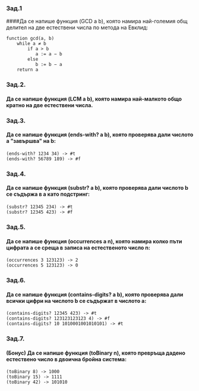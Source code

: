 ### Зад.1
####Да се напише функция (GCD a b), която намира най-големия общ делител на две естествени числа по метода на Евклид:

```
function gcd(a, b)
    while a ≠ b
        if a > b
           a := a − b
        else
           b := b − a
    return a
```    
    
### Зад.2. 
#### Да се напише функция (LCM a b), която намира най-малкото общо кратно на две естествени числа.

### Зад.3. 
#### Да се напише функция (ends-with? a b), която проверява дали числото а "завършва" на b:
``` 
(ends-with? 1234 34) -> #t
(ends-with? 56789 189) -> #f
``` 

### Зад.4. 
#### Да се напише функция (substr? a b), която проверява дали числото b се съдържа в a като подстринг:
``` 
(substr? 12345 234) -> #t
(substr? 12345 423) -> #f
``` 

### Зад.5. 
#### Да се напише функция (occurrences a n), която намира колко пъти цифрата a се среща в записа на естественото число n:
``` 
(occurrences 3 123123) -> 2
(occurrences 5 123123) -> 0
``` 

### Зад.6. 
#### Да се напише функция (contains-digits? a b), която проверява дали всички цифри на числото b се съдържат в числото a:
``` 
(contains-digits? 12345 423) -> #t 
(contains-digits? 123123123123 4) -> #f
(contains-digits? 10 1010001001010101) -> #t
``` 

### Зад.7. 
#### (Бонус) Да се напише функция (toBinary n), която превръща дадено естествено число в двоична бройна система:
``` 
(toBinary 8) -> 1000
(toBinary 15) -> 1111
(toBinary 42) -> 101010
``` 